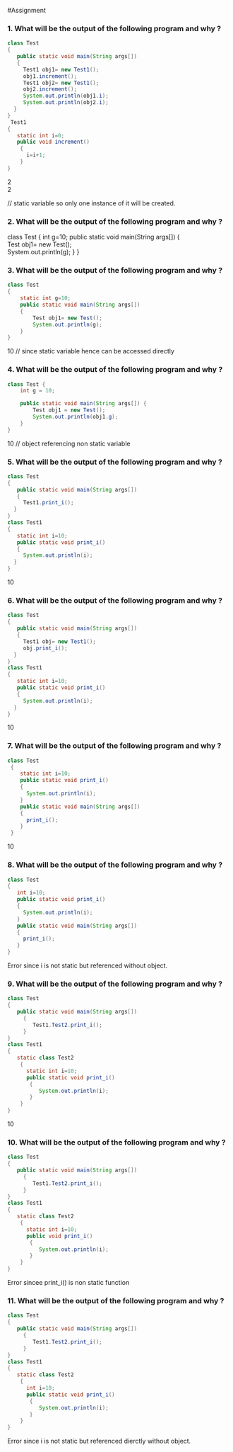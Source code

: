 #Assignment

### 1. What will be the output of the following program and why ?

```java
class Test
{  
   public static void main(String args[])
   {  
     Test1 obj1= new Test1();
     obj1.increment();
     Test1 obj2= new Test1();
     obj2.increment();
     System.out.println(obj1.i);
     System.out.println(obj2.i);
  } 
} 
 Test1
{
   static int i=0;
   public void increment()
    {
      i=i+1;
    }
}

```
2  
2

// static variable so only one instance of it will be created.


### 2. What will be the output of the following program and why ? 

class Test {      int g=10; public static void main(String args[]) {  
    Test obj1= new Test();     
    System.out.println(g); } }

### 3. What will be the output of the following program and why ?

```java
class Test
{
    static int g=10;
    public static void main(String args[])
    {
        Test obj1= new Test();
        System.out.println(g);
    }
} 

```

10 // since static variable hence can be accessed directly


### 4. What will be the output of the following program and why ? 

```java
class Test {
    int g = 10;

    public static void main(String args[]) {
        Test obj1 = new Test();
        System.out.println(obj1.g);
    }
}

```
10 // object referencing non static variable


 

### 5. What will be the output of the following program and why ?   
```java
class Test
{  
   public static void main(String args[])
   {  
     Test1.print_i();          
  } 
} 
class Test1
{  
   static int i=10;   
   public static void print_i()
   {       
     System.out.println(i);
  } 
} 
```
10

### 6. What will be the output of the following program and why ?   

```java
class Test
{     
   public static void main(String args[])
   {  
     Test1 obj= new Test1();
     obj.print_i();          
  } 
} 
class Test1
{  
   static int i=10;   
   public static void print_i()
   {       
     System.out.println(i);
  } 
} 
```

10 

### 7. What will be the output of the following program and why ?
```java
class Test
 {    
    static int i=10;
    public static void print_i()
    {       
      System.out.println(i);
    }  
    public static void main(String args[])
    {       
      print_i();          
    } 
 } 
```
10

### 8.  What will be the output of the following program and why ?
```java
class Test
{    
   int i=10;
   public static void print_i()
   {       
     System.out.println(i);
   }  
   public static void main(String args[])
   {       
     print_i();          
   } 
} 
```
Error since i is not static but referenced without object.

### 9.  What will be the output of the following program and why ?
```java
class Test
{       
   public static void main(String args[])
     {        
        Test1.Test2.print_i();
     }
} 
class Test1
{  
   static class Test2
    {
      static int i=10;
      public static void print_i()
       {       
          System.out.println(i);
       }  
    }     
} 
```
10

### 10.  What will be the output of the following program and why ?

```java
class Test
{       
   public static void main(String args[])
     {
        Test1.Test2.print_i();
     }
} 
class Test1
{  
   static class Test2
    {
      static int i=10;
      public void print_i()
       {       
          System.out.println(i);
       }  
    }     
} 
```
Error sincee print_i() is non static function

### 11.  What will be the output of the following program and why ?

```java
class Test
{       
   public static void main(String args[])
     {        
        Test1.Test2.print_i();
     }
} 
class Test1
{  
   static class Test2
    {
      int i=10;
      public static void print_i()
       {       
          System.out.println(i);
       }  
    }     
} 
```
Error since i is not static but referenced dierctly without object. 
 
